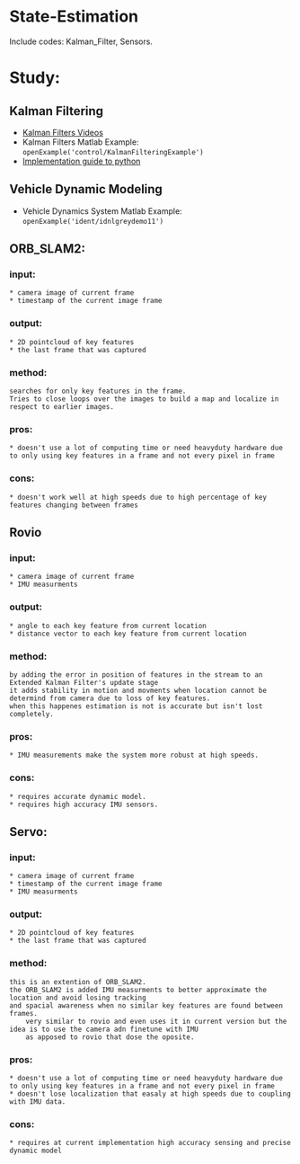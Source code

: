 # State-Estimation
Include codes: Kalman_Filter, Sensors.

# Study:

## Kalman Filtering
- [Kalman Filters Videos](https://youtu.be/ul3u2yLPwU0)
- Kalman Filters Matlab Example: ``` openExample('control/KalmanFilteringExample') ```
- [Implementation guide to python](https://towardsdatascience.com/kalman-filters-a-step-by-step-implementation-guide-in-python-91e7e123b968) 

## Vehicle Dynamic Modeling
- Vehicle Dynamics System Matlab Example: ```openExample('ident/idnlgreydemo11') ```


## ORB_SLAM2:
### input:
	* camera image of current frame
	* timestamp of the current image frame

### output: 
	* 2D pointcloud of key features
	* the last frame that was captured

### method:
	searches for only key features in the frame. 
	Tries to close loops over the images to build a map and localize in respect to earlier images.

### pros: 
	* doesn't use a lot of computing time or need heavyduty hardware due to only using key features in a frame and not every pixel in frame

### cons:
	* doesn't work well at high speeds due to high percentage of key features changing between frames 
  
  
## Rovio
### input:
	* camera image of current frame
	* IMU measurments

### output: 
	* angle to each key feature from current location
	* distance vector to each key feature from current location 

### method:
	by adding the error in position of features in the stream to an Extended Kalman Filter's update stage 
	it adds stability in motion and movments when location cannot be determind from camera due to loss of key features. 
	when this happenes estimation is not is accurate but isn't lost completely.  

### pros: 
	* IMU measurements make the system more robust at high speeds.

### cons:
	* requires accurate dynamic model.
	* requires high accuracy IMU sensors.
  
  
 ## Servo:
 ### input:
	* camera image of current frame
	* timestamp of the current image frame
	* IMU measurments

### output: 
	* 2D pointcloud of key features
	* the last frame that was captured

### method:
	this is an extention of ORB_SLAM2. 
	the ORB_SLAM2 is added IMU measurments to better approximate the location and avoid losing tracking 
	and spacial awareness when no similar key features are found between frames.
		very similar to rovio and even uses it in current version but the idea is to use the camera adn finetune with IMU
		as apposed to rovio that dose the oposite. 

### pros: 
	* doesn't use a lot of computing time or need heavyduty hardware due to only using key features in a frame and not every pixel in frame
	* doesn't lose localization that easaly at high speeds due to coupling with IMU data.

### cons:
	* requires at current implementation high accuracy sensing and precise dynamic model 
